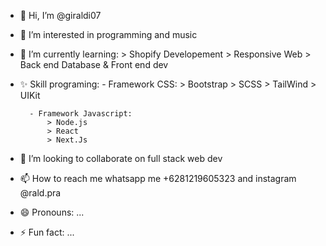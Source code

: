 - 👋 Hi, I’m @giraldi07
- 👀 I’m interested in programming and music
- 🌱 I’m currently learning:
        > Shopify Developement
        > Responsive Web
        > Back end Database & Front end dev

- ✨ Skill programing:
        - Framework CSS:
            > Bootstrap
            > SCSS
            > TailWind
            > UIKit

        - Framework Javascript:
            > Node.js
            > React
            > Next.Js

- 💞️ I’m looking to collaborate on full stack web dev
- 📫 How to reach me whatsapp me +6281219605323 and instagram @rald.pra
- 😄 Pronouns: ...
- ⚡ Fun fact: ...

<!---
giraldi07/giraldi07 is a ✨ special ✨ repository because its `README.md` (this file) appears on your GitHub profile.
You can click the Preview link to take a look at your changes.
--->
